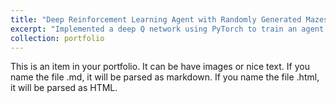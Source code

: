 ```yaml
---
title: "Deep Reinforcement Learning Agent with Randomly Generated Mazes"
excerpt: "Implemented a deep Q network using PyTorch to train an agent that is capable of tackling any random maze with a set of unknown obstacles and unknown goal locations."
collection: portfolio
---
```


This is an item in your portfolio. It can be have images or nice text. If you name the file .md, it will be parsed as markdown. If you name the file .html, it will be parsed as HTML. 
